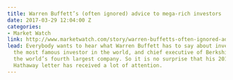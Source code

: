 ```yaml
---
title: Warren Buffett’s (often ignored) advice to mega-rich investors
date: 2017-03-29 12:04:00 Z
categories:
- Market Watch
link: http://www.marketwatch.com/story/warren-buffetts-often-ignored-advice-to-mega-rich-investors-2017-03-13
lead: Everybody wants to hear what Warren Buffett has to say about investing. He’s
  the most famous investor in the world, and chief executive of Berkshire Hathaway,
  the world’s fourth largest company. So it is no surprise that his 2016 Berkshire
  Hathaway letter has received a lot of attention.
---
```


